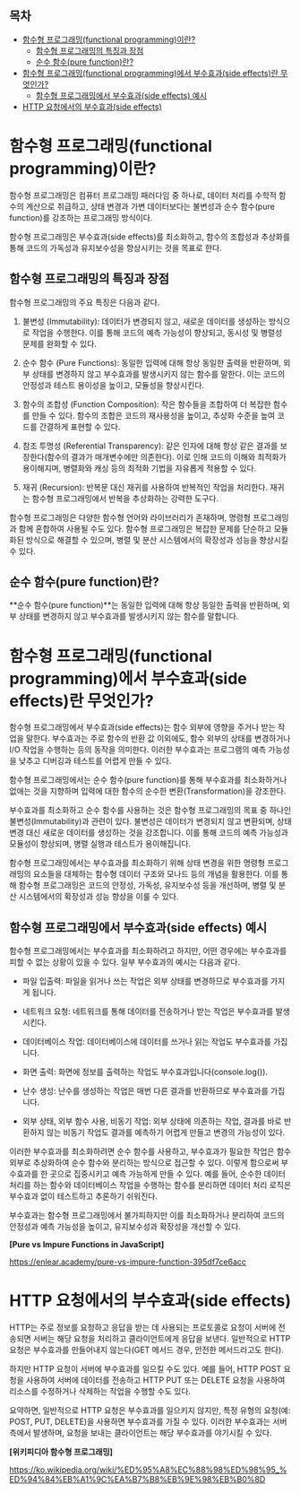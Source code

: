 <h2>목차</h2>

- [함수형 프로그래밍(functional programming)이란?](#함수형-프로그래밍functional-programming이란)
  - [함수형 프로그래밍의 특징과 장점](#함수형-프로그래밍의-특징과-장점)
  - [순수 함수(pure function)란?](#순수-함수pure-function란)
- [함수형 프로그래밍(functional programming)에서 부수효과(side effects)란 무엇인가?](#함수형-프로그래밍functional-programming에서-부수효과side-effects란-무엇인가)
  - [함수형 프로그래밍에서 부수효과(side effects) 예시](#함수형-프로그래밍에서-부수효과side-effects-예시)
- [HTTP 요청에서의 부수효과(side effects)](#http-요청에서의-부수효과side-effects)

# 함수형 프로그래밍(functional programming)이란?

함수형 프로그래밍은 컴퓨터 프로그래밍 패러다임 중 하나로, 데이터 처리를 수학적 함수의 계산으로 취급하고, 상태 변경과 가변 데이터보다는 불변성과 순수 함수(pure function)를 강조하는 프로그래밍 방식이다. 

함수형 프로그래밍은 부수효과(side effects)를 최소화하고, 함수의 조합성과 추상화를 통해 코드의 가독성과 유지보수성을 향상시키는 것을 목표로 한다.

## 함수형 프로그래밍의 특징과 장점

함수형 프로그래밍의 주요 특징은 다음과 같다.

1. 불변성 (Immutability): 데이터가 변경되지 않고, 새로운 데이터를 생성하는 방식으로 작업을 수행한다. 이를 통해 코드의 예측 가능성이 향상되고, 동시성 및 병렬성 문제를 완화할 수 있다.

2. 순수 함수 (Pure Functions): 동일한 입력에 대해 항상 동일한 출력을 반환하며, 외부 상태를 변경하지 않고 부수효과를 발생시키지 않는 함수를 말한다. 이는 코드의 안정성과 테스트 용이성을 높이고, 모듈성을 향상시킨다.

3. 함수의 조합성 (Function Composition): 작은 함수들을 조합하여 더 복잡한 함수를 만들 수 있다. 함수의 조합은 코드의 재사용성을 높이고, 추상화 수준을 높여 코드를 간결하게 표현할 수 있다.

4. 참조 투명성 (Referential Transparency): 같은 인자에 대해 항상 같은 결과를 보장한다(함수의 결과가 매개변수에만 의존한다). 이로 인해 코드의 이해와 최적화가 용이해지며, 병렬화와 캐싱 등의 최적화 기법을 자유롭게 적용할 수 있다.

5. 재귀 (Recursion): 반복문 대신 재귀를 사용하여 반복적인 작업을 처리한다. 재귀는 함수형 프로그래밍에서 반복을 추상화하는 강력한 도구다.

함수형 프로그래밍은 다양한 함수형 언어와 라이브러리가 존재하며, 명령형 프로그래밍과 함께 혼합하여 사용될 수도 있다. 함수형 프로그래밍은 복잡한 문제를 단순하고 모듈화된 방식으로 해결할 수 있으며, 병렬 및 분산 시스템에서의 확장성과 성능을 향상시킬 수 있다.

## 순수 함수(pure function)란?

**순수 함수(pure function)**는 동일한 입력에 대해 항상 동일한 출력을 반환하며, 외부 상태를 변경하지 않고 부수효과를 발생시키지 않는 함수를 말합니다.

# 함수형 프로그래밍(functional programming)에서 부수효과(side effects)란 무엇인가?

함수형 프로그래밍에서 부수효과(side effects)는 함수 외부에 영향을 주거나 받는 작업을 말한다. 부수효과는 주로 함수의 반환 값 이외에도, 함수 외부의 상태를 변경하거나 I/O 작업을 수행하는 등의 동작을 의미한다. 이러한 부수효과는 프로그램의 예측 가능성을 낮추고 디버깅과 테스트를 어렵게 만들 수 있다.

함수형 프로그래밍에서는 순수 함수(pure function)를 통해 부수효과를 최소화하거나 없애는 것을 지향하며 입력에 대한 함수의 순수한 변환(Transformation)을 강조한다. 

부수효과를 최소화하고 순수 함수를 사용하는 것은 함수형 프로그래밍의 목표 중 하나인 불변성(Immutability)과 관련이 있다. 불변성은 데이터가 변경되지 않고 변환되며, 상태 변경 대신 새로운 데이터를 생성하는 것을 강조합니다. 이를 통해 코드의 예측 가능성과 모듈성이 향상되며, 병렬 실행과 테스트가 용이해집니다.

함수형 프로그래밍에서는 부수효과를 최소화하기 위해 상태 변경을 위한 명령형 프로그래밍의 요소들을 대체하는 함수형 데이터 구조와 모나드 등의 개념을 활용한다. 이를 통해 함수형 프로그래밍은 코드의 안정성, 가독성, 유지보수성 등을 개선하며, 병렬 및 분산 시스템에서의 확장성과 성능 향상을 이룰 수 있다.

## 함수형 프로그래밍에서 부수효과(side effects) 예시

함수형 프로그래밍에서는 부수효과를 최소화하려고 하지만, 어떤 경우에는 부수효과를 피할 수 없는 상황이 있을 수 있다. 일부 부수효과의 예시는 다음과 같다.

+ 파일 입출력: 파일을 읽거나 쓰는 작업은 외부 상태를 변경하므로 부수효과를 가지게 됩니다.

+ 네트워크 요청: 네트워크를 통해 데이터를 전송하거나 받는 작업은 부수효과를 발생시킨다.

+ 데이터베이스 작업: 데이터베이스에 데이터를 쓰거나 읽는 작업도 부수효과를 가집니다.

+ 화면 출력: 화면에 정보를 출력하는 작업도 부수효과입니다(console.log()).

+ 난수 생성: 난수를 생성하는 작업은 매번 다른 결과를 반환하므로 부수효과를 가집니다.

+ 외부 상태, 외부 함수 사용, 비동기 작업: 외부 상태에 의존하는 작업, 결과를 바로 반환하지 않는 비동기 작업도 결과를 예측하기 어렵게 만들고 변경의 가능성이 있다.


이러한 부수효과를 최소화하려면 순수 함수를 사용하고, 부수효과가 필요한 작업은 함수 외부로 추상화하여 순수 함수와 분리하는 방식으로 접근할 수 있다. 이렇게 함으로써 부수효과를 한 곳으로 집중시키고 예측 가능하게 만들 수 있다. 예를 들어, 순수한 데이터 처리를 하는 함수와 데이터베이스 작업을 수행하는 함수를 분리하면 데이터 처리 로직은 부수효과 없이 테스트하고 추론하기 쉬워진다.

부수효과는 함수형 프로그래밍에서 불가피하지만 이를 최소화하거나 분리하여 코드의 안정성과 예측 가능성을 높이고, 유지보수성과 확장성을 개선할 수 있다.

**[Pure vs Impure Functions in JavaScript]**

https://enlear.academy/pure-vs-impure-function-395df7ce6acc

# HTTP 요청에서의 부수효과(side effects)

HTTP는 주로 정보를 요청하고 응답을 받는 데 사용되는 프로토콜로 요청이 서버에 전송되면 서버는 해당 요청을 처리하고 클라이언트에게 응답을 보낸다. 일반적으로 HTTP 요청은 부수효과를 만들어내지 않는다(GET 메서드 경우, 안전한 메서드라고도 한다). 

하지만 HTTP 요청이 서버에 부수효과를 일으킬 수도 있다. 예를 들어, HTTP POST 요청을 사용하여 서버에 데이터를 전송하고 HTTP PUT 또는 DELETE 요청을 사용하여 리소스를 수정하거나 삭제하는 작업을 수행할 수도 있다.

요약하면, 일반적으로 HTTP 요청은 부수효과를 일으키지 않지만, 특정 유형의 요청(예: POST, PUT, DELETE)을 사용하면 부수효과를 가질 수 있다. 이러한 부수효과는 서버 측에서 발생하며, 요청을 보내는 클라이언트는 해당 부수효과를 야기시킬 수 있다.


**[위키피디아 함수형 프로그래밍]**

https://ko.wikipedia.org/wiki/%ED%95%A8%EC%88%98%ED%98%95_%ED%94%84%EB%A1%9C%EA%B7%B8%EB%9E%98%EB%B0%8D
